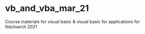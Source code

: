 # vb_and_vba_mar_21
Course materials for visual basic &amp; visual basic for applications for feb/march 2021
